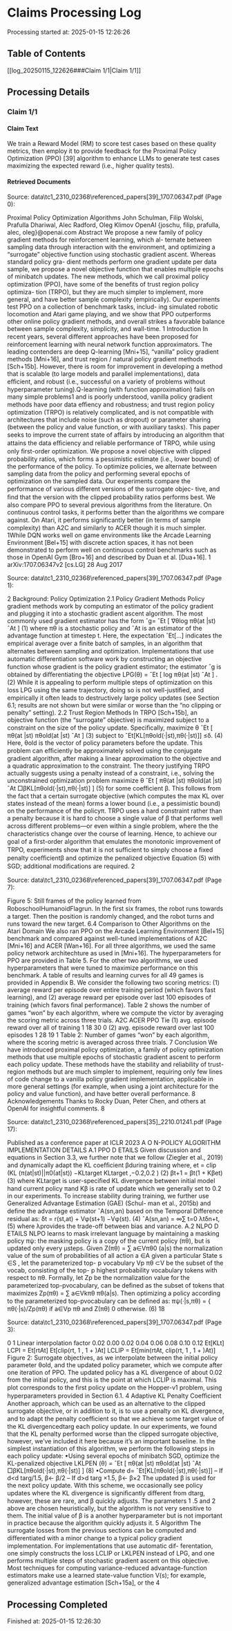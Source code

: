 # Claims Processing Log

Processing started at: 2025-01-15 12:26:26

## Table of Contents

[[log_20250115_122626###Claim 1/1|Claim 1/1]]


## Processing Details


### Claim 1/1

#### Claim Text
We train a Reward Model (RM) to score test cases based on these quality metrics, then employ it to provide feedback for the Proximal Policy Optimization (PPO) [39] algorithm to enhance LLMs to generate test cases maximizing the expected reward (i.e., higher quality tests).

#### Retrieved Documents
Source: data\tc1_2310_02368\referenced_papers\[39]_1707.06347.pdf (Page 0):

Proximal Policy Optimization Algorithms
John Schulman, Filip Wolski, Prafulla Dhariwal, Alec Radford, Oleg Klimov
OpenAI
{joschu, filip, prafulla, alec, oleg}@openai.com
Abstract
We propose a new family of policy gradient methods for reinforcement learning, which al-
ternate between sampling data through interaction with the environment, and optimizing a
“surrogate” objective function using stochastic gradient ascent. Whereas standard policy gra-
dient methods perform one gradient update per data sample, we propose a novel objective
function that enables multiple epochs of minibatch updates. The new methods, which we call
proximal policy optimization (PPO), have some of the beneﬁts of trust region policy optimiza-
tion (TRPO), but they are much simpler to implement, more general, and have better sample
complexity (empirically). Our experiments test PPO on a collection of benchmark tasks, includ-
ing simulated robotic locomotion and Atari game playing, and we show that PPO outperforms
other online policy gradient methods, and overall strikes a favorable balance between sample
complexity, simplicity, and wall-time.
1 Introduction
In recent years, several diﬀerent approaches have been proposed for reinforcement learning with
neural network function approximators. The leading contenders are deep Q-learning [Mni+15],
“vanilla” policy gradient methods [Mni+16], and trust region / natural policy gradient methods
[Sch+15b]. However, there is room for improvement in developing a method that is scalable (to
large models and parallel implementations), data eﬃcient, and robust (i.e., successful on a variety
of problems without hyperparameter tuning).Q-learning (with function approximation) fails on
many simple problems1 and is poorly understood, vanilla policy gradient methods have poor data
eﬃency and robustness; and trust region policy optimization (TRPO) is relatively complicated,
and is not compatible with architectures that include noise (such as dropout) or parameter sharing
(between the policy and value function, or with auxiliary tasks).
This paper seeks to improve the current state of aﬀairs by introducing an algorithm that attains
the data eﬃciency and reliable performance of TRPO, while using only ﬁrst-order optimization.
We propose a novel objective with clipped probability ratios, which forms a pessimistic estimate
(i.e., lower bound) of the performance of the policy. To optimize policies, we alternate between
sampling data from the policy and performing several epochs of optimization on the sampled data.
Our experiments compare the performance of various diﬀerent versions of the surrogate objec-
tive, and ﬁnd that the version with the clipped probability ratios performs best. We also compare
PPO to several previous algorithms from the literature. On continuous control tasks, it performs
better than the algorithms we compare against. On Atari, it performs signiﬁcantly better (in terms
of sample complexity) than A2C and similarly to ACER though it is much simpler.
1While DQN works well on game environments like the Arcade Learning Environment [Bel+15] with discrete
action spaces, it has not been demonstrated to perform well on continuous control benchmarks such as those in
OpenAI Gym [Bro+16] and described by Duan et al. [Dua+16].
1
arXiv:1707.06347v2  [cs.LG]  28 Aug 2017



Source: data\tc1_2310_02368\referenced_papers\[39]_1707.06347.pdf (Page 1):

2 Background: Policy Optimization
2.1 Policy Gradient Methods
Policy gradient methods work by computing an estimator of the policy gradient and plugging it
into a stochastic gradient ascent algorithm. The most commonly used gradient estimator has the
form
ˆg= ˆEt
[
∇θlog πθ(at |st) ˆAt
]
(1)
where πθ is a stochastic policy and ˆAt is an estimator of the advantage function at timestep t.
Here, the expectation ˆEt[...] indicates the empirical average over a ﬁnite batch of samples, in an
algorithm that alternates between sampling and optimization. Implementations that use automatic
diﬀerentiation software work by constructing an objective function whose gradient is the policy
gradient estimator; the estimator ˆg is obtained by diﬀerentiating the objective
LPG(θ) = ˆEt
[
log πθ(at |st) ˆAt
]
. (2)
While it is appealing to perform multiple steps of optimization on this loss LPG using the same
trajectory, doing so is not well-justiﬁed, and empirically it often leads to destructively large policy
updates (see Section 6.1; results are not shown but were similar or worse than the “no clipping or
penalty” setting).
2.2 Trust Region Methods
In TRPO [Sch+15b], an objective function (the “surrogate” objective) is maximized subject to a
constraint on the size of the policy update. Speciﬁcally,
maximize
θ
ˆEt
[ πθ(at |st)
πθold(at |st)
ˆAt
]
(3)
subject to ˆEt[KL[πθold(·|st),πθ(·|st)]] ≤δ. (4)
Here, θold is the vector of policy parameters before the update. This problem can eﬃciently be
approximately solved using the conjugate gradient algorithm, after making a linear approximation
to the objective and a quadratic approximation to the constraint.
The theory justifying TRPO actually suggests using a penalty instead of a constraint, i.e.,
solving the unconstrained optimization problem
maximize
θ
ˆEt
[ πθ(at |st)
πθold(at |st)
ˆAt □βKL[πθold(·|st),πθ(·|st)]
]
(5)
for some coeﬃcient β. This follows from the fact that a certain surrogate objective (which computes
the max KL over states instead of the mean) forms a lower bound (i.e., a pessimistic bound) on the
performance of the policyπ. TRPO uses a hard constraint rather than a penalty because it is hard
to choose a single value of β that performs well across diﬀerent problems—or even within a single
problem, where the the characteristics change over the course of learning. Hence, to achieve our goal
of a ﬁrst-order algorithm that emulates the monotonic improvement of TRPO, experiments show
that it is not suﬃcient to simply choose a ﬁxed penalty coeﬃcientβ and optimize the penalized
objective Equation (5) with SGD; additional modiﬁcations are required.
2



Source: data\tc1_2310_02368\referenced_papers\[39]_1707.06347.pdf (Page 7):

Figure 5: Still frames of the policy learned from RoboschoolHumanoidFlagrun. In the ﬁrst six frames, the
robot runs towards a target. Then the position is randomly changed, and the robot turns and runs toward
the new target.
6.4 Comparison to Other Algorithms on the Atari Domain
We also ran PPO on the Arcade Learning Environment [Bel+15] benchmark and compared against
well-tuned implementations of A2C [Mni+16] and ACER [Wan+16]. For all three algorithms, we
used the same policy network architechture as used in [Mni+16]. The hyperparameters for PPO
are provided in Table 5. For the other two algorithms, we used hyperparameters that were tuned
to maximize performance on this benchmark.
A table of results and learning curves for all 49 games is provided in Appendix B. We consider
the following two scoring metrics: (1) average reward per episode over entire training period (which
favors fast learning), and (2) average reward per episode over last 100 episodes of training (which
favors ﬁnal performance). Table 2 shows the number of games “won” by each algorithm, where we
compute the victor by averaging the scoring metric across three trials.
A2C ACER PPO Tie
(1) avg. episode reward over all of training 1 18 30 0
(2) avg. episode reward over last 100 episodes 1 28 19 1
Table 2: Number of games “won” by each algorithm, where the scoring metric is averaged across three trials.
7 Conclusion
We have introduced proximal policy optimization, a family of policy optimization methods that use
multiple epochs of stochastic gradient ascent to perform each policy update. These methods have
the stability and reliability of trust-region methods but are much simpler to implement, requiring
only few lines of code change to a vanilla policy gradient implementation, applicable in more general
settings (for example, when using a joint architecture for the policy and value function), and have
better overall performance.
8 Acknowledgements
Thanks to Rocky Duan, Peter Chen, and others at OpenAI for insightful comments.
8



Source: data\tc1_2310_02368\referenced_papers\[35]_2210.01241.pdf (Page 17):

Published as a conference paper at ICLR 2023
A O N-POLICY ALGORITHM IMPLEMENTATION DETAILS
A.1 PPO D ETAILS
Given discussion and equations in Section 3.3, we further note that we follow (Ziegler et al., 2019)
and dynamically adapt the KL coefﬁcient βduring training where,
et = clip
(KL (π(at|st)||π0(at|st)) −KLtarget
KLtarget
,−0.2,0.2
)
(2)
βt+1 = βt(1 + Kβet) (3)
where KLtarget is user-speciﬁed KL divergence between initial model hand current policy πand Kβ
is rate of update which we generally set to 0.2 in our experiments.
To increase stability during training, we further use Generalized Advantage Estimation (GAE) (Schul-
man et al., 2015b) and deﬁne the advantage estimator ˆA(sn,an) based on the Temporal Difference
residual as:
δt = r(st,at) + Vφ(st+1) −Vφ(st). (4)
ˆA(sn,an) =
∞∑
t=0
λtδn+t, (5)
where λprovides the trade-off between bias and variance.
A.2 NLPO D ETAILS
NLPO learns to mask irrelevant language by maintaining a masking policy πψ: the masking policy is
a copy of the current policy (πθ), but is updated only every µsteps. Given Z(πθ) = ∑
a∈Vπθ0 (a|s)
the normalization value of the sum of probabilities of all action a ∈A given a particular State
s ∈S , let the parameterized top- p vocabulary Vp
πθ ⊂V be the subset of the vocab, consisting
of the top- p highest probability vocabulary tokens with respect to πθ. Formally, let Zp be the
normalization value for the parameterized top-pvocabulary, can be deﬁned as the subset of tokens
that maximizes Zp(πθ) = ∑
a∈Vkπθ
πθ(a|s). Then optimizing a policy according to the parameterized
top-pvocabulary can be deﬁned as:
πψ(·|s,πθ) =
{
πθ(·|s)/Zp(πθ) if a∈Vp
πθ and Z(πθ)
0 otherwise. (6)
18



Source: data\tc1_2310_02368\referenced_papers\[39]_1707.06347.pdf (Page 3):

0 1
Linear interpolation factor
0.02
0.00
0.02
0.04
0.06
0.08
0.10
0.12 Et[KLt]
LCPI = Et[rtAt]
Et[clip(rt, 1 , 1 + )At]
LCLIP = Et[min(rtAt, clip(rt, 1 , 1 + )At)]
Figure 2: Surrogate objectives, as we interpolate between the initial policy parameter θold, and the updated
policy parameter, which we compute after one iteration of PPO. The updated policy has a KL divergence of
about 0.02 from the initial policy, and this is the point at which LCLIP is maximal. This plot corresponds
to the ﬁrst policy update on the Hopper-v1 problem, using hyperparameters provided in Section 6.1.
4 Adaptive KL Penalty Coeﬃcient
Another approach, which can be used as an alternative to the clipped surrogate objective, or in
addition to it, is to use a penalty on KL divergence, and to adapt the penalty coeﬃcient so that we
achieve some target value of the KL divergencedtarg each policy update. In our experiments, we
found that the KL penalty performed worse than the clipped surrogate objective, however, we’ve
included it here because it’s an important baseline.
In the simplest instantiation of this algorithm, we perform the following steps in each policy
update:
•Using several epochs of minibatch SGD, optimize the KL-penalized objective
LKLPEN (θ) = ˆEt
[ πθ(at |st)
πθold(at |st)
ˆAt □βKL[πθold(·|st),πθ(·|st)]
]
(8)
•Compute d= ˆEt[KL[πθold(·|st),πθ(·|st)]]
– If d<d targ/1.5, β← β/2
– If d>d targ ×1.5, β← β×2
The updated β is used for the next policy update. With this scheme, we occasionally see policy
updates where the KL divergence is signiﬁcantly diﬀerent from dtarg, however, these are rare, and
β quickly adjusts. The parameters 1 .5 and 2 above are chosen heuristically, but the algorithm is
not very sensitive to them. The initial value of β is a another hyperparameter but is not important
in practice because the algorithm quickly adjusts it.
5 Algorithm
The surrogate losses from the previous sections can be computed and diﬀerentiated with a minor
change to a typical policy gradient implementation. For implementations that use automatic dif-
ferentation, one simply constructs the loss LCLIP or LKLPEN instead of LPG, and one performs
multiple steps of stochastic gradient ascent on this objective.
Most techniques for computing variance-reduced advantage-function estimators make use a
learned state-value function V(s); for example, generalized advantage estimation [Sch+15a], or the
4



## Processing Completed
Finished at: 2025-01-15 12:26:30
